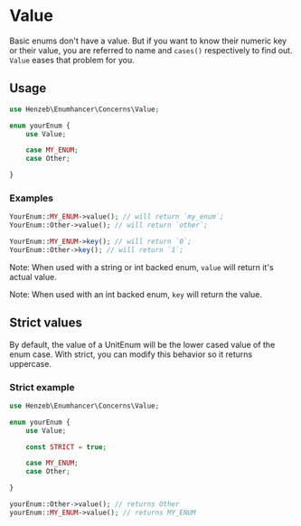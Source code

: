 # Value

Basic enums don't have a value. But if you want to know their numeric key or
their value, you are referred to name and `cases()` respectively to find out.
`Value` eases that problem for you.

## Usage

```php
use Henzeb\Enumhancer\Concerns\Value;

enum yourEnum {
    use Value;

    case MY_ENUM;
    case Other;

}
```

### Examples

```php
YourEnum::MY_ENUM->value(); // will return `my_enum`;
YourEnum::Other->value(); // will return `other`;

YourEnum::MY_ENUM->key(); // will return `0`;
YourEnum::Other->key(); // will return `1`;
```

Note: When used with a string or int backed enum, `value` will return it's
actual value.

Note: When used with an int backed enum, `key` will return the value.

## Strict values

By default, the value of a UnitEnum will be the lower cased value of the
enum case. With strict, you can modify this behavior so it returns uppercase.

### Strict example

```php
use Henzeb\Enumhancer\Concerns\Value;

enum yourEnum {
    use Value;

    const STRICT = true;

    case MY_ENUM;
    case Other;

}

yourEnum::Other->value(); // returns Other
yourEnum::MY_ENUM->value(); // returns MY_ENUM
```
